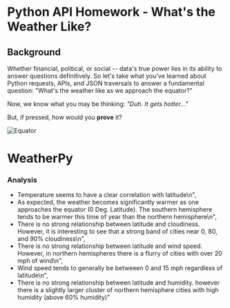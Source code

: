# Python API Homework - What's the Weather Like?

## Background

Whether financial, political, or social -- data's true power lies in its ability to answer questions definitively. So let's take what you've learned about Python requests, APIs, and JSON traversals to answer a fundamental question: "What's the weather like as we approach the equator?"

Now, we know what you may be thinking: _"Duh. It gets hotter..."_

But, if pressed, how would you **prove** it?

![Equator](Images/equatorsign.png)

# WeatherPy

### Analysis
* Temperature seems to have a clear correlation with latitude\n",
* As expected, the weather becomes significantly warmer as one approaches the equator (0 Deg. Latitude). The southern hemisphere tends to be warmer this time of year than the northern hemisphere\n",
* There is no strong relationship between latitude and cloudiness. However, it is interesting to see that a strong band of cities near 0, 80, and 90% cloudiness\n",
* There is no strong relationship between latitude and wind speed. However, in northern hemispheres there is a flurry of cities with over 20 mph of wind\n",
* Wind speed tends to generally be betweeen 0 and 15 mph regardless of latitude\n",
* There is no strong relationship between latitude and humidity. however there is a slightly larger cluster of northern hemisphere cities with high humidity (above 60% humidity)"
